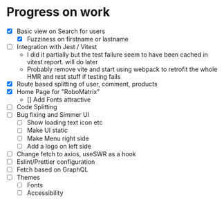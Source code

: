 # Progress on work

- [x]   Basic view on Search for users
    - [x]   Fuzziness on firstname or lastname
- [ ]   Integration with Jest / Vitest
    - I did it partially but the test failure seem to have been cached in vitest report. will do later
    - Probably remove vite and start using webpack to retrofit the whole HMR and rest stuff if testing fails
- [x]   Route based splitting of user, comment, products
- [x]   Home Page for "RoboMatrix"
    - []   Add Fonts attractive
- [ ]   Code Splitting
- [ ]   Bug fixing and Simmer UI
    - [ ] Show loading text icon etc
    - [ ] Make UI static
    - [ ] Make Menu right side
    - [ ] Add a logo on left side
- [ ]   Change fetch to axios, useSWR as a hook
- [ ]   Eslint/Prettier configuration
- [ ]   Fetch based on GraphQL
- [ ]   Themes
    - [ ]   Fonts
    - [ ]   Accessibility